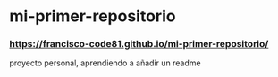 # mi-primer-repositorio
### https://francisco-code81.github.io/mi-primer-repositorio/
proyecto personal,
aprendiendo a añadir un readme
